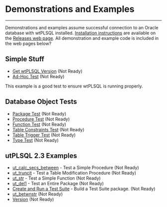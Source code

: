 # Demonstrations and Examples
---
Demonstrations and examples assume successful connection to an Oracle database with wtPLSQL installed. [Installation instructions](https://github.com/DDieterich/wtPLSQL/releases) are available on the [Releases web page](https://github.com/DDieterich/wtPLSQL/releases).
All demonstration and example code is included in the web pages below?

## Simple Stuff
* [Get wtPLSQL Version](Version.md) (Not Ready)
* [Ad-Hoc Test](Ad-Hoc-Test.md) (Not Ready)

This example is a good test to ensure wtPLSQL is running properly.

## Database Object Tests
* [Package Test](Package-Test.md) (Not Ready)
* [Procedure Test](Procedure-Test.md) (Not Ready)
* [Function Test](Function-Test.md) (Not Ready)
* [Table Constraints Test](Table-Constraints-Test.md) (Not Ready)
* [Table Trigger Test](Table-Trigger-Test.md) (Not Ready)
* [Type Test](Type-Test.md) (Not Ready)

## utPLSQL 2.3 Examples
* [ut_calc_secs_between](ut_calc_secs_between.md) - Test a Simple Procedure (Not Ready)
* [ut_truncit](ut_truncit.md) - Test a Table Modification Procedure (Not Ready)
* [ut_str](ut_str.md) - Test a Simple Function (Not Ready)
* [ut_del1](ut_del1.md) - Test an Entire Package (Not Ready)
* [Create and Run a Test Suite](Test-Suite.md) - Build a Test Suite package. (Not Ready)
* [ut_betwnstr](ut_betwnstr.md) (Not Ready)
* [Version](Version.md) (Not Ready)
